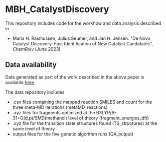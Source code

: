 # MBH_CatalystDiscovery

This repository includes code for the workflow and data analysis described in 

* Maria H. Rasmussen, Julius Seumer, and Jan H. Jensen. "De Novo Catalyst Discovery: Fast Identification of New Catalyst
Candidates", _ChemRxiv_ (June 2023)

## Data availability

Data generated as part of the work described in the above paper is available [here](https://sid.erda.dk/sharelink/C4RVLJdhC5)

The data repository includes

* .csv files containing the mapped reaction SMILES and count for the three meta-MD iterations (metaMD_reactions)
* .xyz files for fragments optimized at the B3LYP/6-31+G(d,p)/SMD(methanol) level of theory (fragment_energies_dft)
* .xyz file for the transition state structures found (TS_structures) at the same level of theory
* output files for the five genetic algorithm runs (GA_output)

